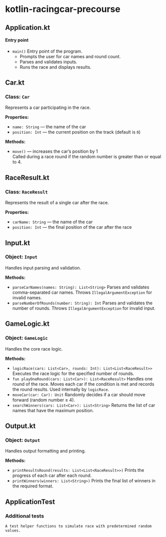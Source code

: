 # kotlin-racingcar-precourse 
## Application.kt
#### Entry point
- `main()`
  Entry point of the program.
    - Prompts the user for car names and round count.
    - Parses and validates inputs.
    - Runs the race and displays results.
## Car.kt
### Class: `Car`
Represents a car participating in the race.

**Properties:**
- `name: String` — the name of the car
- `position: Int` — the current position on the track (default is `0`)

**Methods:**
- `move()` — increases the car’s position by 1  
  Called during a race round if the random number is greater than or equal to 4.
## RaceResult.kt
### Class: `RaceResult`
Represents the result of a single car after the race.

**Properties:**
- `carName: String` — the name of the car
- `position: Int` — the final position of the car after the race
## Input.kt
### Object: `Input`
Handles input parsing and validation.

**Methods:**
- `parseCarNames(names: String): List<String>`
  Parses and validates comma-separated car names. Throws `IllegalArgumentException` for invalid names.
- `parseNumberOfRounds(number: String): Int`
  Parses and validates the number of rounds. Throws `IllegalArgumentException` for invalid input.
## GameLogic.kt
### Object: `GameLogic`
Handles the core race logic.

**Methods:**
- `logicRace(cars: List<Car>, rounds: Int): List<List<RaceResult>>`
  Executes the race logic for the specified number of rounds.
- `fun playOneRound(cars: List<Car>): List<RaceResult>`
   Handles one round of the race. Moves each car if the condition is met and records the round results. Used internally by `logicRace`.
- `moveCar(car: Car): Unit`
  Randomly decides if a car should move forward (random number ≥ 4).
- `searchWinners(cars: List<Car>): List<String>`
  Returns the list of car names that have the maximum position.
## Output.kt
### Object: `Output`
Handles output formatting and printing.

**Methods:**
- `printResultsRound(results: List<List<RaceResult>>)`
  Prints the progress of each car after each round.
- `printWinners(winners: List<String>)`
  Prints the final list of winners in the required format.
## ApplicationTest
### Additional tests
    A test helper functions to simulate race with predetermined random values.
